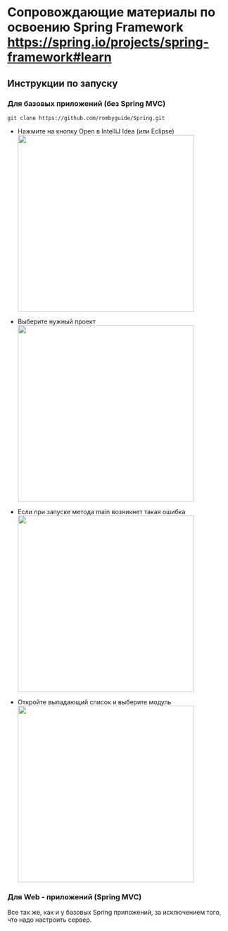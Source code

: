 # Сопровождающие материалы по освоению Spring Framework https://spring.io/projects/spring-framework#learn
## Инструкции по запуску

### Для базовых приложений (без Spring MVC)

```
git clone https://github.com/rombyguide/Spring.git
```

* Нажмите на кнопку Open в IntelliJ Idea (или Eclipse)
  <img src="../media/nonMVCStep1.png" width="400">

* Выберите нужный проект
  <img src="../media/nonMVCStep2.png" width="400">

* Если при запуске метода main возникнет такая ошибка
  <img src="../media/nonMVCStep3.png" width="400">

* Откройте выпадающий список и выберите модуль
  <img src="../media/nonMVCStep4.png" width="400">

### Для Web - приложений (Spring MVC)

Все так же, как и у базовых Spring приложений, за исключением того, что надо настроить сервер. 
